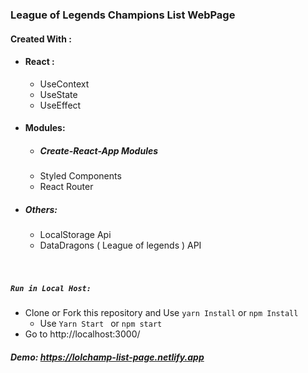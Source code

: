 

### League of Legends Champions List WebPage 

####  Created With :
-  #### React :
	 - UseContext
	- 	UseState
	- 	UseEffect

- #### Modules:
	- ##### Create-React-App Modules 
	- Styled Components
	- React Router
	
- ##### Others:
	- LocalStorage Api
	- DataDragons ( League of legends ) API
	
	<br/>
	<br/>



##### `Run in Local Host:`
  - Clone or Fork this repository and Use `yarn Install` or `npm Install`
	- Use `Yarn Start ` or `npm start` 
  - Go to http://localhost:3000/


##### Demo: https://lolchamp-list-page.netlify.app
